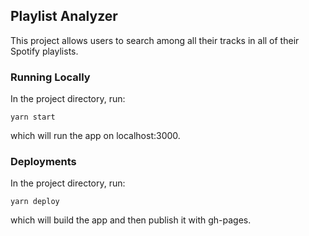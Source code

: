 ## Playlist Analyzer

This project allows users to search among all their tracks in all of their Spotify playlists.

### Running Locally

In the project directory, run:

`yarn start`

which will run the app on localhost:3000.

### Deployments

In the project directory, run:

`yarn deploy`

which will build the app and then publish it with gh-pages.
